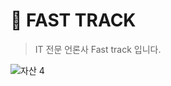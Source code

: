 # 📰 FAST TRACK

> IT 전문 언론사 Fast track 입니다. 

![자산 4](https://user-images.githubusercontent.com/56998563/122230027-3915bc80-cef4-11eb-8a8a-fb8b31c25151.png)
